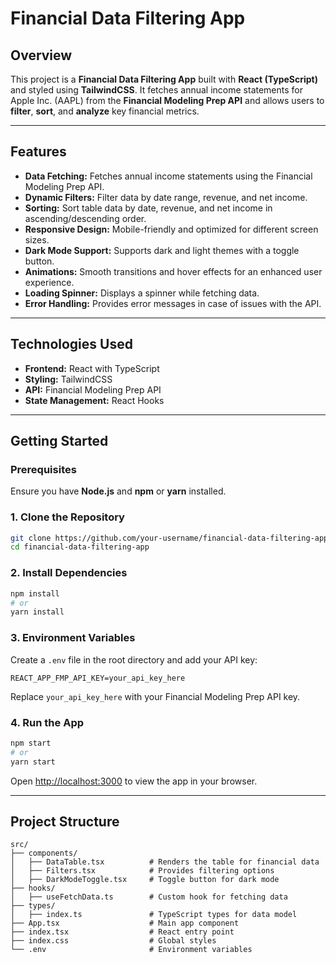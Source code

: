 # Financial Data Filtering App

## Overview
This project is a **Financial Data Filtering App** built with **React (TypeScript)** and styled using **TailwindCSS**. It fetches annual income statements for Apple Inc. (AAPL) from the **Financial Modeling Prep API** and allows users to **filter**, **sort**, and **analyze** key financial metrics.

---

## Features
- **Data Fetching:** Fetches annual income statements using the Financial Modeling Prep API.
- **Dynamic Filters:** Filter data by date range, revenue, and net income.
- **Sorting:** Sort table data by date, revenue, and net income in ascending/descending order.
- **Responsive Design:** Mobile-friendly and optimized for different screen sizes.
- **Dark Mode Support:** Supports dark and light themes with a toggle button.
- **Animations:** Smooth transitions and hover effects for an enhanced user experience.
- **Loading Spinner:** Displays a spinner while fetching data.
- **Error Handling:** Provides error messages in case of issues with the API.

---

## Technologies Used
- **Frontend:** React with TypeScript
- **Styling:** TailwindCSS
- **API:** Financial Modeling Prep API
- **State Management:** React Hooks

---

## Getting Started

### Prerequisites
Ensure you have **Node.js** and **npm** or **yarn** installed.

### 1. Clone the Repository
```bash
git clone https://github.com/your-username/financial-data-filtering-app.git
cd financial-data-filtering-app
```

### 2. Install Dependencies
```bash
npm install
# or
yarn install
```

### 3. Environment Variables
Create a `.env` file in the root directory and add your API key:
```env
REACT_APP_FMP_API_KEY=your_api_key_here
```
Replace `your_api_key_here` with your Financial Modeling Prep API key.

### 4. Run the App
```bash
npm start
# or
yarn start
```
Open [http://localhost:3000](http://localhost:3000) to view the app in your browser.

---

## Project Structure
```
src/
├── components/
│   ├── DataTable.tsx          # Renders the table for financial data
│   ├── Filters.tsx            # Provides filtering options
│   ├── DarkModeToggle.tsx     # Toggle button for dark mode
├── hooks/
│   ├── useFetchData.ts        # Custom hook for fetching data
├── types/
│   ├── index.ts               # TypeScript types for data model
├── App.tsx                    # Main app component
├── index.tsx                  # React entry point
├── index.css                  # Global styles
└── .env                       # Environment variables
```
